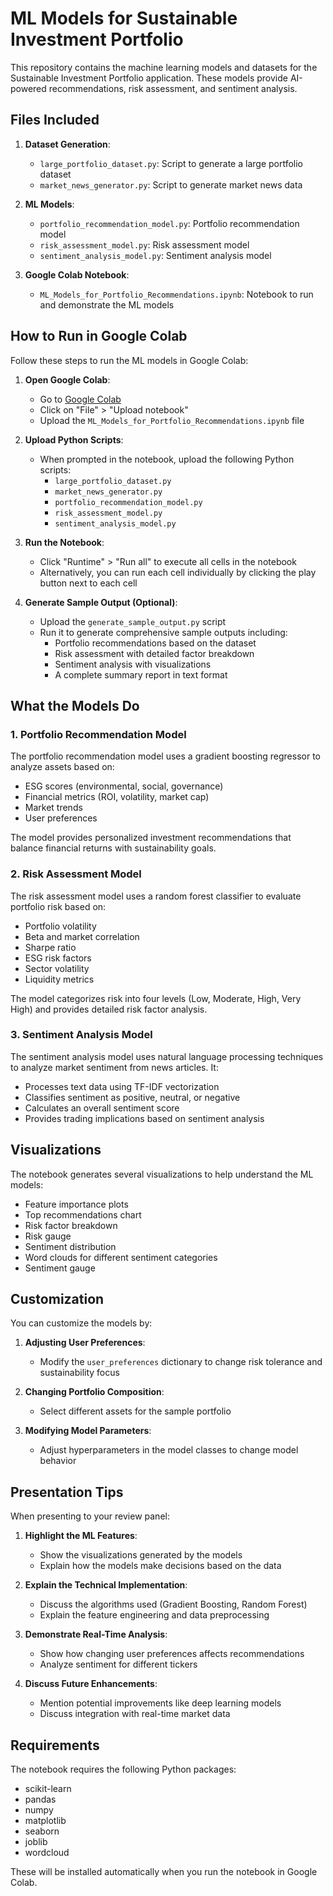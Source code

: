 # ML Models for Sustainable Investment Portfolio

This repository contains the machine learning models and datasets for the Sustainable Investment Portfolio application. These models provide AI-powered recommendations, risk assessment, and sentiment analysis.

## Files Included

1. **Dataset Generation**:
   - `large_portfolio_dataset.py`: Script to generate a large portfolio dataset
   - `market_news_generator.py`: Script to generate market news data

2. **ML Models**:
   - `portfolio_recommendation_model.py`: Portfolio recommendation model
   - `risk_assessment_model.py`: Risk assessment model
   - `sentiment_analysis_model.py`: Sentiment analysis model

3. **Google Colab Notebook**:
   - `ML_Models_for_Portfolio_Recommendations.ipynb`: Notebook to run and demonstrate the ML models

## How to Run in Google Colab

Follow these steps to run the ML models in Google Colab:

1. **Open Google Colab**:
   - Go to [Google Colab](https://colab.research.google.com/)
   - Click on "File" > "Upload notebook"
   - Upload the `ML_Models_for_Portfolio_Recommendations.ipynb` file

2. **Upload Python Scripts**:
   - When prompted in the notebook, upload the following Python scripts:
     - `large_portfolio_dataset.py`
     - `market_news_generator.py`
     - `portfolio_recommendation_model.py`
     - `risk_assessment_model.py`
     - `sentiment_analysis_model.py`

3. **Run the Notebook**:
   - Click "Runtime" > "Run all" to execute all cells in the notebook
   - Alternatively, you can run each cell individually by clicking the play button next to each cell

4. **Generate Sample Output (Optional)**:
   - Upload the `generate_sample_output.py` script
   - Run it to generate comprehensive sample outputs including:
     - Portfolio recommendations based on the dataset
     - Risk assessment with detailed factor breakdown
     - Sentiment analysis with visualizations
     - A complete summary report in text format

## What the Models Do

### 1. Portfolio Recommendation Model

The portfolio recommendation model uses a gradient boosting regressor to analyze assets based on:
- ESG scores (environmental, social, governance)
- Financial metrics (ROI, volatility, market cap)
- Market trends
- User preferences

The model provides personalized investment recommendations that balance financial returns with sustainability goals.

### 2. Risk Assessment Model

The risk assessment model uses a random forest classifier to evaluate portfolio risk based on:
- Portfolio volatility
- Beta and market correlation
- Sharpe ratio
- ESG risk factors
- Sector volatility
- Liquidity metrics

The model categorizes risk into four levels (Low, Moderate, High, Very High) and provides detailed risk factor analysis.

### 3. Sentiment Analysis Model

The sentiment analysis model uses natural language processing techniques to analyze market sentiment from news articles. It:
- Processes text data using TF-IDF vectorization
- Classifies sentiment as positive, neutral, or negative
- Calculates an overall sentiment score
- Provides trading implications based on sentiment analysis

## Visualizations

The notebook generates several visualizations to help understand the ML models:

- Feature importance plots
- Top recommendations chart
- Risk factor breakdown
- Risk gauge
- Sentiment distribution
- Word clouds for different sentiment categories
- Sentiment gauge

## Customization

You can customize the models by:

1. **Adjusting User Preferences**:
   - Modify the `user_preferences` dictionary to change risk tolerance and sustainability focus

2. **Changing Portfolio Composition**:
   - Select different assets for the sample portfolio

3. **Modifying Model Parameters**:
   - Adjust hyperparameters in the model classes to change model behavior

## Presentation Tips

When presenting to your review panel:

1. **Highlight the ML Features**:
   - Show the visualizations generated by the models
   - Explain how the models make decisions based on the data

2. **Explain the Technical Implementation**:
   - Discuss the algorithms used (Gradient Boosting, Random Forest)
   - Explain the feature engineering and data preprocessing

3. **Demonstrate Real-Time Analysis**:
   - Show how changing user preferences affects recommendations
   - Analyze sentiment for different tickers

4. **Discuss Future Enhancements**:
   - Mention potential improvements like deep learning models
   - Discuss integration with real-time market data

## Requirements

The notebook requires the following Python packages:
- scikit-learn
- pandas
- numpy
- matplotlib
- seaborn
- joblib
- wordcloud

These will be installed automatically when you run the notebook in Google Colab.
